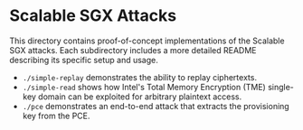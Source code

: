 # Scalable SGX Attacks

This directory contains proof-of-concept implementations of the Scalable SGX attacks. Each subdirectory includes a more detailed README describing its specific setup and usage.

* `./simple-replay` demonstrates the ability to replay ciphertexts.
* `./simple-read` shows how Intel's Total Memory Encryption (TME) single-key domain can be exploited for arbitrary plaintext access.
* `./pce` demonstrates an end-to-end attack that extracts the provisioning key from the PCE.
